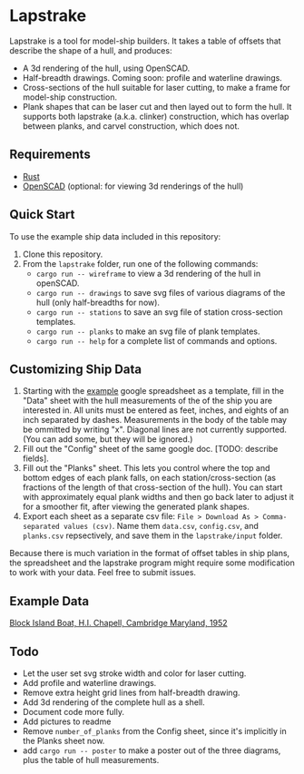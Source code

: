# Lapstrake

Lapstrake is a tool for model-ship builders. It takes a table of offsets
that describe the shape of a hull, and produces:

- A 3d rendering of the hull, using OpenSCAD.
- Half-breadth drawings. Coming soon: profile and waterline drawings.
- Cross-sections of the hull suitable for laser cutting, to make a
  frame for model-ship construction.
- Plank shapes that can be laser cut and then layed out to form the
  hull. It supports both lapstrake (a.k.a. clinker) construction, which has 
  overlap between planks, and carvel construction, which does not.


## Requirements

* [Rust](https://www.rust-lang.org/install.html)
* [OpenSCAD](http://www.openscad.org/) (optional: for viewing 3d renderings of the hull)

## Quick Start

To use the example ship data included in this repository:

1. Clone this repository.
2. From the `lapstrake` folder, run one of the following commands:
   - `cargo run -- wireframe` to view a 3d rendering of the hull in openSCAD.
   - `cargo run -- drawings` to save svg files of various diagrams
     of the hull (only half-breadths for now).
   - `cargo run -- stations` to save an svg file of station cross-section templates.
   - `cargo run -- planks` to make an svg file of plank templates. 
   - `cargo run -- help` for a complete list of commands and options.
   
## Customizing Ship Data

1. Starting with the [example](https://docs.google.com/spreadsheets/d/1VAPovAuHxfU8NDknkA-fIjc7hZLZ6ZLZ0003-x4P4KE/edit?usp=sharing) google spreadsheet as a template,
   fill in the "Data" sheet with the hull measurements of the of the ship you are
   interested in. All units must be entered as feet, inches, and
   eights of an inch separated by dashes. Measurements in the body of
   the table may be ommitted by writing "x". Diagonal lines are not
   currently supported. (You can add some, but they will be ignored.)
2. Fill out the "Config" sheet of the same google doc. [TODO: describe fields]. 
3. Fill out the "Planks" sheet. This lets you control where the top and bottom edges of each plank falls, on each station/cross-section (as fractions of the length of that cross-section of the hull). You can start with approximately equal plank widths and then go back later to adjust it for a smoother fit, after viewing the generated plank shapes.
4. Export each sheet as a separate csv file: `File > Download As >
   Comma-separated values (csv)`. Name them `data.csv`, `config.csv`, and `planks.csv`  repsectively, and save them in the `lapstrake/input` folder.
   
Because there is much variation in the format of offset tables in ship plans, the spreadsheet and the lapstrake program might require some modification to work with your data. Feel free to submit issues.


## Example Data

[Block Island Boat, H.I. Chapell, Cambridge Maryland, 1952](https://docs.google.com/spreadsheets/d/1VAPovAuHxfU8NDknkA-fIjc7hZLZ6ZLZ0003-x4P4KE/edit?usp=sharing)

## Todo

- Let the user set svg stroke width and color for laser cutting.
- Add profile and waterline drawings.
- Remove extra height grid lines from half-breadth drawing.
- Add 3d rendering of the complete hull as a shell.
- Document code more fully.
- Add pictures to readme
- Remove `number_of_planks` from the Config sheet, since it's implicitly in the Planks sheet now.
- add `cargo run -- poster` to make a poster out of the three diagrams, plus the table of hull measurements.
